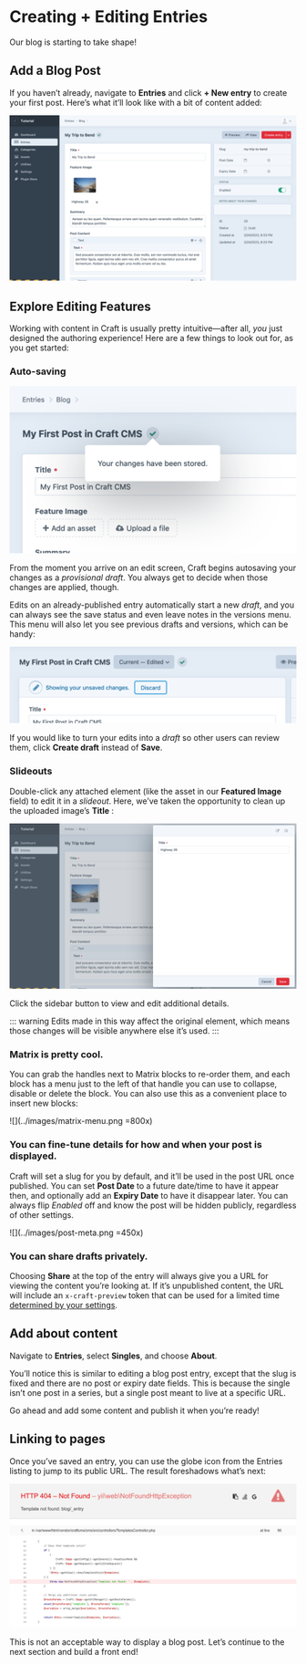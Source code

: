# Creating + Editing Entries

Our blog is starting to take shape!

## Add a Blog Post

If you haven’t already, navigate to **Entries** and click **+ New entry** to create your first post. Here’s what it’ll look like with a bit of content added:

<BrowserShot url="https://tutorial.ddev.site/admin/entries/blog/2?draftId=1&fresh=1" :link="false" caption="A complete blog post, ready to be saved.">
<img src="../images/new-entry-with-content.png" alt="Screenshot of blog post entry with fields filled in" />
</BrowserShot>

## Explore Editing Features

Working with content in Craft is usually pretty intuitive—after all, _you_ just designed the authoring experience! Here are a few things to look out for, as you get started:

### Auto-saving

![](../images/draft-autosave.png)

From the moment you arrive on an edit screen, Craft begins autosaving your changes as a _provisional draft_. You always get to decide when those changes are applied, though.

Edits on an already-published entry automatically start a new _draft_, and you can always see the save status and even leave notes in the versions menu. This menu will also let you see previous drafts and versions, which can be handy:

![](../images/unsaved-changes.png)

If you would like to turn your edits into a _draft_ so other users can review them, click **Create draft** instead of **Save**.

### Slideouts

Double-click any attached element (like the asset <Poi label="A" target="editAsset" id="source" />  in our **Featured Image** field) to edit it in a _slideout_. Here, we’ve taken the opportunity to clean up the uploaded image’s **Title** <Poi label="B" target="editAsset" id="title" />:

<BrowserShot
    url="https://tutorial.ddev.site/admin/entries/blog/2?draftId=1&fresh=1"
    id="editAsset"
    :poi="{
        source: [31, 42, 'A'],
        title: [65, 14, 'B'],
        sidebar: [96.3, 9, 'C'],
    }"
    :link="false"
    caption="Editing an asset in a slideout.">
<img src="../images/edit-asset-slideout.png" alt="Screenshot of an asset slideout editor" />
</BrowserShot>

Click the sidebar button <Poi label="C" target="editAsset" id="sidebar" /> to view and edit additional details.

::: warning
Edits made in this way affect the original element, which means those changes will be visible anywhere else it’s used.
:::

### Matrix is pretty cool.

You can grab the handles next to Matrix blocks to re-order them, and each block has a menu just to the left of that handle you can use to collapse, disable or delete the block. You can also use this as a convenient place to insert new blocks:

![](../images/matrix-menu.png =800x)

### You can fine-tune details for how and when your post is displayed.

Craft will set a slug for you by default, and it’ll be used in the post URL once published. You can set **Post Date** to a future date/time to have it appear then, and optionally add an **Expiry Date** to have it disappear later. You can always flip _Enabled_ off and know the post will be hidden publicly, regardless of other settings.

![](../images/post-meta.png =450x)

### You can share drafts privately.

Choosing **Share** at the top of the entry will always give you a URL for viewing the content you’re looking at. If it’s unpublished content, the URL will include an `x-craft-preview` token that can be used for a limited time [determined by your settings](/3.x/config/config-settings.md#defaulttokenduration).

## Add about content

Navigate to **Entries**, select **Singles**, and choose **About**.

You’ll notice this is similar to editing a blog post entry, except that the slug is fixed and there are no post or expiry date fields. This is because the single isn’t one post in a series, but a single post meant to live at a specific URL.

Go ahead and add some content and publish it when you’re ready!

## Linking to pages

Once you’ve saved an entry, you can use the globe icon from the Entries listing to jump to its public URL. The result foreshadows what’s next:

<BrowserShot url="https://tutorial.ddev.site/blog/my-first-post" :link="false" caption="The front end is missing.">
<img src="../images/404.png" alt="Screenshot of public post URL 404" />
</BrowserShot>

This is not an acceptable way to display a blog post. Let’s continue to the next section and build a front end!

